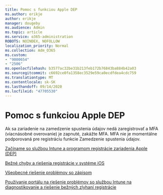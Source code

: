 ```yaml
---
title: Pomoc s funkciou Apple DEP
ms.author: erikje
author: erikje
manager: dougeby
ms.audience: Admin
ms.topic: article
ms.service: o365-administration
ROBOTS: NOINDEX, NOFOLLOW
localization_priority: Normal
ms.collection: Adm_O365
ms.custom:
- "9000654"
- "2506"
ms.openlocfilehash: b3577ac32be31b213feb172b76843ba884b42a03
ms.sourcegitcommit: c6692ce0fa1358ec3529e59ca0ecdfdea4cdc759
ms.translationtype: MT
ms.contentlocale: sk-SK
ms.lasthandoff: 09/14/2020
ms.locfileid: "47705530"
---
```

# <a name="help-with-apple-dep"></a>Pomoc s funkciou Apple DEP

Ak sa zariadenie na zamedzenie spustenia údajov nedá zaregistrovať a MFA (viacnásobné overovanie) je zapnuté, zakážte MFA. MFA nie je momentálne podporovaná pre registráciu funkcie Zamedzenie spustenia údajov.

[Začíname so službou Intune a programom registrácie zariadenia Apple (DEP)](https://docs.microsoft.com/intune/enrollment/device-enrollment-program-enroll-ios)

[Bežné chyby a riešenia registrácie v systéme iOS](https://docs.microsoft.com/intune/enrollment/troubleshoot-ios-enrollment-errors)

[Všeobecné riešenie problémov so zápisom](https://docs.microsoft.com/intune/enrollment/troubleshoot-device-enrollment-in-intune)

[Používanie portálu na riešenie problémov so službou Intune na diagnostikovanie a riešenie bežných zlyhaní registrácie](https://docs.microsoft.com/intune/fundamentals/help-desk-operators)


